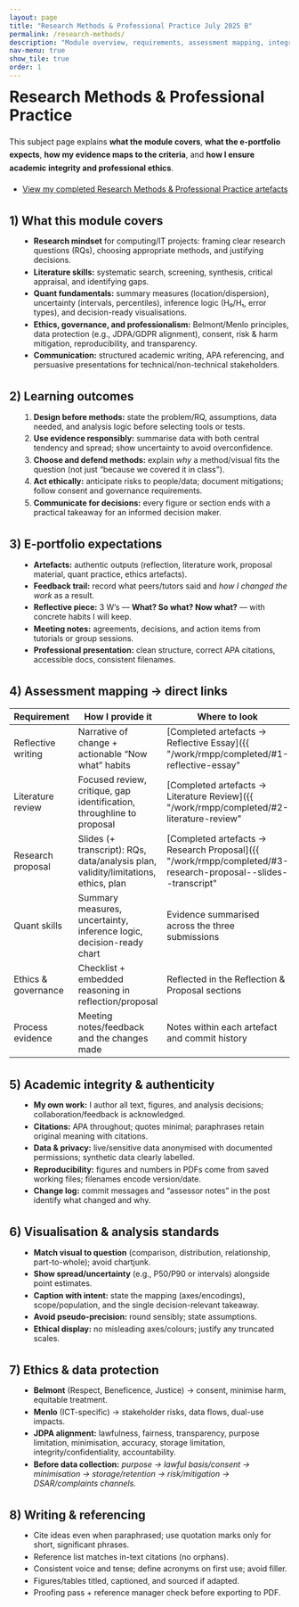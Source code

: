 ```yaml
---
layout: page
title: "Research Methods & Professional Practice July 2025 B"
permalink: /research-methods/
description: "Module overview, requirements, assessment mapping, integrity, and evidence guide for my Research Methods & Professional Practice e-portfolio."
nav-menu: true
show_tile: true
order: 1
---
```


<style>
/* Scope styles to this page only */
.rmpp { max-width: 58rem; margin: 0 auto; }
.rmpp p { line-height: 1.7; margin: 0 0 1.05rem; }
.rmpp ul, .rmpp ol { margin: 0 0 1.2rem 1.25rem; }
.rmpp li { margin: .28rem 0; }
.rmpp h1 { margin: 0 0 1.1rem; line-height: 1.2; }
.rmpp h2 { margin: 2.25rem 0 .9rem; line-height: 1.25; }
.rmpp ul.actions { margin: 1rem 0 2rem; }
.rmpp .table-wrapper { margin: 1rem 0 2rem; }
</style>

<!-- IMPORTANT: markdown="1" forces Markdown parsing inside this HTML wrapper -->
<div class="rmpp" markdown="1">

# Research Methods & Professional Practice

This subject page explains **what the module covers**, **what the e-portfolio expects**, **how my evidence maps to the criteria**, and **how I ensure academic integrity and professional ethics**.

<ul class="actions">
  <li><a class="button primary" href="{{ "/work/rmpp/completed/" | relative_url }}">View my completed Research Methods & Professional Practice artefacts</a></li>
</ul>

## 1) What this module covers

- **Research mindset** for computing/IT projects: framing clear research questions (RQs), choosing appropriate methods, and justifying decisions.
- **Literature skills:** systematic search, screening, synthesis, critical appraisal, and identifying gaps.
- **Quant fundamentals:** summary measures (location/dispersion), uncertainty (intervals, percentiles), inference logic (H₀/H₁, error types), and decision-ready visualisations.
- **Ethics, governance, and professionalism:** Belmont/Menlo principles, data protection (e.g., JDPA/GDPR alignment), consent, risk & harm mitigation, reproducibility, and transparency.
- **Communication:** structured academic writing, APA referencing, and persuasive presentations for technical/non-technical stakeholders.

## 2) Learning outcomes

1. **Design before methods:** state the problem/RQ, assumptions, data needed, and analysis logic before selecting tools or tests.  
2. **Use evidence responsibly:** summarise data with both central tendency and spread; show uncertainty to avoid overconfidence.  
3. **Choose and defend methods:** explain *why* a method/visual fits the question (not just “because we covered it in class”).  
4. **Act ethically:** anticipate risks to people/data; document mitigations; follow consent and governance requirements.  
5. **Communicate for decisions:** every figure or section ends with a practical takeaway for an informed decision maker.

## 3) E-portfolio expectations

- **Artefacts:** authentic outputs (reflection, literature work, proposal material, quant practice, ethics artefacts).  
- **Feedback trail:** record what peers/tutors said and *how I changed the work* as a result.  
- **Reflective piece:** 3 W’s — **What? So what? Now what?** — with concrete habits I will keep.  
- **Meeting notes:** agreements, decisions, and action items from tutorials or group sessions.  
- **Professional presentation:** clean structure, correct APA citations, accessible docs, consistent filenames.

## 4) Assessment mapping → direct links

<div class="table-wrapper">

| Requirement | How I provide it | Where to look |
|---|---|---|
| Reflective writing | Narrative of change + actionable “Now what” habits | [Completed artefacts → Reflective Essay]({{ "/work/rmpp/completed/#1-reflective-essay" | relative_url }}) |
| Literature review | Focused review, critique, gap identification, throughline to proposal | [Completed artefacts → Literature Review]({{ "/work/rmpp/completed/#2-literature-review" | relative_url }}) |
| Research proposal | Slides (+ transcript): RQs, data/analysis plan, validity/limitations, ethics, plan | [Completed artefacts → Research Proposal]({{ "/work/rmpp/completed/#3-research-proposal--slides--transcript" | relative_url }}) |
| Quant skills | Summary measures, uncertainty, inference logic, decision-ready chart | Evidence summarised across the three submissions |
| Ethics & governance | Checklist + embedded reasoning in reflection/proposal | Reflected in the Reflection & Proposal sections |
| Process evidence | Meeting notes/feedback and the changes made | Notes within each artefact and commit history |

</div>

## 5) Academic integrity & authenticity

- **My own work:** I author all text, figures, and analysis decisions; collaboration/feedback is acknowledged.  
- **Citations:** APA throughout; quotes minimal; paraphrases retain original meaning with citations.  
- **Data & privacy:** live/sensitive data anonymised with documented permissions; synthetic data clearly labelled.  
- **Reproducibility:** figures and numbers in PDFs come from saved working files; filenames encode version/date.  
- **Change log:** commit messages and “assessor notes” in the post identify what changed and why.

## 6) Visualisation & analysis standards

- **Match visual to question** (comparison, distribution, relationship, part-to-whole); avoid chartjunk.  
- **Show spread/uncertainty** (e.g., P50/P90 or intervals) alongside point estimates.  
- **Caption with intent:** state the mapping (axes/encodings), scope/population, and the single decision-relevant takeaway.  
- **Avoid pseudo-precision:** round sensibly; state assumptions.  
- **Ethical display:** no misleading axes/colours; justify any truncated scales.

## 7) Ethics & data protection

- **Belmont** (Respect, Beneficence, Justice) → consent, minimise harm, equitable treatment.  
- **Menlo** (ICT-specific) → stakeholder risks, data flows, dual-use impacts.  
- **JDPA alignment:** lawfulness, fairness, transparency, purpose limitation, minimisation, accuracy, storage limitation, integrity/confidentiality, accountability.  
- **Before data collection:** *purpose → lawful basis/consent → minimisation → storage/retention → risk/mitigation → DSAR/complaints channels.*

## 8) Writing & referencing

- Cite ideas even when paraphrased; use quotation marks only for short, significant phrases.  
- Reference list matches in-text citations (no orphans).  
- Consistent voice and tense; define acronyms on first use; avoid filler.  
- Figures/tables titled, captioned, and sourced if adapted.  
- Proofing pass + reference manager check before exporting to PDF.

</div>
